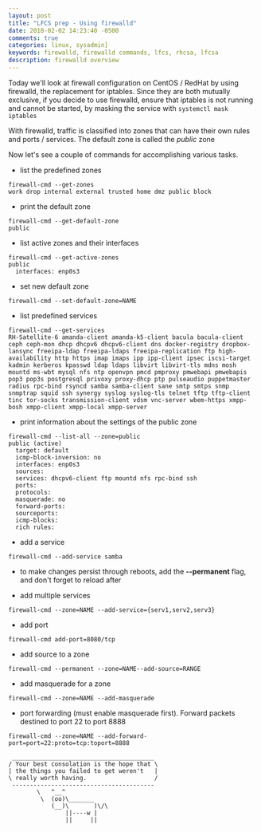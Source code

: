 ```yaml
---
layout: post
title: "LFCS prep - Using firewalld"
date: 2018-02-02 14:23:40 -0500
comments: true
categories: linux, sysadmin]
keywords: firewalld, firewalld commands, lfcs, rhcsa, lfcsa
description: firewalld overview
---
```


Today we'll look at firewall configuration on CentOS / RedHat by using firewalld, the replacement for iptables. Since they are both mutually exclusive, if you decide to use firewalld, ensure that iptables is not running and cannot be started, by masking the service with <code>systemctl mask iptables</code>

<!-- more -->

With firewalld, traffic is classified into zones that can have their own rules and ports / services. The default zone is called the *public* zone

Now let's see a couple of commands for accomplishing various tasks.

* list the predefined zones

``` 
firewall-cmd --get-zones
work drop internal external trusted home dmz public block
```

* print the default zone

``` 
firewall-cmd --get-default-zone
public
```

* list active zones and their interfaces

``` 
firewall-cmd --get-active-zones
public
  interfaces: enp0s3
```

* set new default zone

``` 
firewall-cmd --set-default-zone=NAME
```

* list predefined services 

``` 
firewall-cmd --get-services 
RH-Satellite-6 amanda-client amanda-k5-client bacula bacula-client ceph ceph-mon dhcp dhcpv6 dhcpv6-client dns docker-registry dropbox-lansync freeipa-ldap freeipa-ldaps freeipa-replication ftp high-availability http https imap imaps ipp ipp-client ipsec iscsi-target kadmin kerberos kpasswd ldap ldaps libvirt libvirt-tls mdns mosh mountd ms-wbt mysql nfs ntp openvpn pmcd pmproxy pmwebapi pmwebapis pop3 pop3s postgresql privoxy proxy-dhcp ptp pulseaudio puppetmaster radius rpc-bind rsyncd samba samba-client sane smtp smtps snmp snmptrap squid ssh synergy syslog syslog-tls telnet tftp tftp-client tinc tor-socks transmission-client vdsm vnc-server wbem-https xmpp-bosh xmpp-client xmpp-local xmpp-server
```

* print information about the settings of the public zone

``` 
firewall-cmd --list-all --zone=public
public (active)
  target: default
  icmp-block-inversion: no
  interfaces: enp0s3
  sources: 
  services: dhcpv6-client ftp mountd nfs rpc-bind ssh
  ports: 
  protocols: 
  masquerade: no
  forward-ports: 
  sourceports: 
  icmp-blocks: 
  rich rules: 
```

* add a service

``` 
firewall-cmd --add-service samba
```

* to make changes persist through reboots, add the **--permanent** flag, and don't forget to reload after

* add multiple services

``` 
firewall-cmd --zone=NAME --add-service={serv1,serv2,serv3}
```

* add port

``` 
firewall-cmd add-port=8080/tcp
```

* add source to a zone

``` 
firewall-cmd --permanent --zone=NAME--add-source=RANGE
```

* add masquerade for a zone

``` 
firewall-cmd --zone=NAME --add-masquerade
```

* port forwarding (must enable masquerade first). Forward packets destined to port 22 to port 8888

``` 
firewall-cmd --zone=NAME --add-forward-port=port=22:proto=tcp:toport=8888
```

``` 
 ________________________________________
/ Your best consolation is the hope that \
| the things you failed to get weren't   |
\ really worth having.                   /
 ----------------------------------------
        \   ^__^
         \  (oo)\_______
            (__)\       )\/\
                ||----w |
                ||     ||
```




